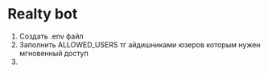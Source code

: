 # Realty bot

1. Создать .env файл
2. Заполнить ALLOWED_USERS тг айдишниками юзеров которым нужен мгновенный доступ
3.
